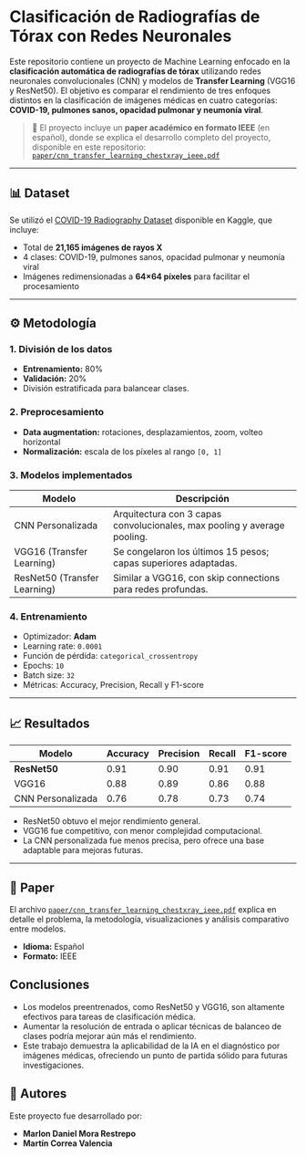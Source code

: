 # Clasificación de Radiografías de Tórax con Redes Neuronales

Este repositorio contiene un proyecto de Machine Learning enfocado en la **clasificación automática de radiografías de tórax** utilizando redes neuronales convolucionales (CNN) y modelos de **Transfer Learning** (VGG16 y ResNet50). El objetivo es comparar el rendimiento de tres enfoques distintos en la clasificación de imágenes médicas en cuatro categorías: **COVID-19, pulmones sanos, opacidad pulmonar y neumonía viral**.

> 📄 El proyecto incluye un **paper académico en formato IEEE** (en español), donde se explica el desarrollo completo del proyecto, disponible en este repositorio: [`paper/cnn_transfer_learning_chestxray_ieee.pdf`](./paper/cnn_transfer_learning_chestxray_ieee.pdf)

---

## 📊 Dataset

Se utilizó el [COVID-19 Radiography Dataset](https://www.kaggle.com/datasets/tawsifurrahman/covid19-radiography-database) disponible en Kaggle, que incluye:

- Total de **21,165 imágenes de rayos X**
- 4 clases: COVID-19, pulmones sanos, opacidad pulmonar y neumonía viral
- Imágenes redimensionadas a **64×64 píxeles** para facilitar el procesamiento

---

## ⚙️ Metodología

### 1. División de los datos
- **Entrenamiento:** 80%
- **Validación:** 20%
- División estratificada para balancear clases.

### 2. Preprocesamiento
- **Data augmentation:** rotaciones, desplazamientos, zoom, volteo horizontal
- **Normalización:** escala de los píxeles al rango `[0, 1]`

### 3. Modelos implementados

| Modelo              | Descripción |
|---------------------|-------------|
| CNN Personalizada   | Arquitectura con 3 capas convolucionales, max pooling y average pooling. |
| VGG16 (Transfer Learning) | Se congelaron los últimos 15 pesos; capas superiores adaptadas. |
| ResNet50 (Transfer Learning) | Similar a VGG16, con skip connections para redes profundas. |

### 4. Entrenamiento
- Optimizador: **Adam**
- Learning rate: `0.0001`
- Función de pérdida: `categorical_crossentropy`
- Epochs: `10`
- Batch size: `32`
- Métricas: Accuracy, Precision, Recall y F1-score

---

## 📈 Resultados

| Modelo              | Accuracy | Precision | Recall | F1-score |
|---------------------|----------|-----------|--------|----------|
| **ResNet50**        | 0.91     | 0.90      | 0.91   | 0.91     |
| VGG16               | 0.88     | 0.89      | 0.86   | 0.88     |
| CNN Personalizada   | 0.76     | 0.78      | 0.73   | 0.74     |

- ResNet50 obtuvo el mejor rendimiento general.
- VGG16 fue competitivo, con menor complejidad computacional.
- La CNN personalizada fue menos precisa, pero ofrece una base adaptable para mejoras futuras.

---

## 📘 Paper

El archivo [`paper/cnn_transfer_learning_chestxray_ieee.pdf`](./paper/cnn_transfer_learning_chestxray_ieee.pdf) explica en detalle el problema, la metodología, visualizaciones y análisis comparativo entre modelos.
- **Idioma:** Español
- **Formato:** IEEE

## Conclusiones
- Los modelos preentrenados, como ResNet50 y VGG16, son altamente efectivos para tareas de clasificación médica.
- Aumentar la resolución de entrada o aplicar técnicas de balanceo de clases podría mejorar aún más el rendimiento.
- Este trabajo demuestra la aplicabilidad de la IA en el diagnóstico por imágenes médicas, ofreciendo un punto de partida sólido para futuras investigaciones.

  
## 👥 Autores

Este proyecto fue desarrollado por:

- **Marlon Daniel Mora Restrepo**
- **Martín Correa Valencia**

